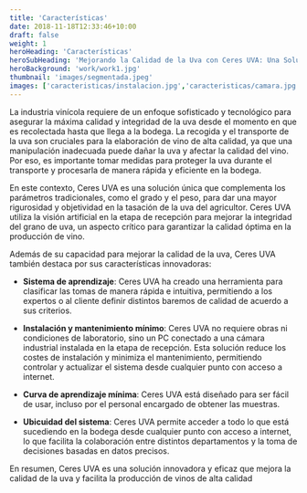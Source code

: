 ```yaml
---
title: 'Características'
date: 2018-11-18T12:33:46+10:00
draft: false
weight: 1
heroHeading: 'Características'
heroSubHeading: 'Mejorando la Calidad de la Uva con Ceres UVA: Una Solución Única para la Elaboración de Vino'
heroBackground: 'work/work1.jpg'
thumbnail: 'images/segmentada.jpeg'
images: ['caracteristicas/instalacion.jpg','caracteristicas/camara.jpg','caracteristicas/torre.jpg','caracteristicas/camara_exterior.jpeg','caracteristicas/pantalla.jpg','caracteristicas/instalacion_pc.jpg']
---
```


La industria vinícola requiere de un enfoque sofisticado y tecnológico para asegurar la máxima calidad y integridad de la uva desde el momento en que es recolectada hasta que llega a la bodega. La recogida y el transporte de la uva son cruciales para la elaboración de vino de alta calidad, ya que una manipulación inadecuada puede dañar la uva y afectar la calidad del vino. Por eso, es importante tomar medidas para proteger la uva durante el transporte y procesarla de manera rápida y eficiente en la bodega.

En este contexto, Ceres UVA es una solución única que complementa los parámetros tradicionales, como el grado y el peso, para dar una mayor rigurosidad y objetividad en la tasación de la uva del agricultor. Ceres UVA utiliza la visión artificial en la etapa de recepción para mejorar la integridad del grano de uva, un aspecto crítico para garantizar la calidad óptima en la producción de vino.

Además de su capacidad para mejorar la calidad de la uva, Ceres UVA también destaca por sus características innovadoras:

* __Sistema de aprendizaje__: Ceres UVA ha creado una herramienta para clasificar las tomas de manera rápida e intuitiva, permitiendo a los expertos o al cliente definir distintos baremos de calidad de acuerdo a sus criterios.

* __Instalación y mantenimiento mínimo__: Ceres UVA no requiere obras ni condiciones de laboratorio, sino un PC conectado a una cámara industrial instalada en la etapa de recepción. Esta solución reduce los costes de instalación y minimiza el mantenimiento, permitiendo controlar y actualizar el sistema desde cualquier punto con acceso a internet.

* __Curva de aprendizaje mínima__: Ceres UVA está diseñado para ser fácil de usar, incluso por el personal encargado de obtener las muestras.

* __Ubicuidad del sistema__: Ceres UVA permite acceder a todo lo que está sucediendo en la bodega desde cualquier punto con acceso a internet, lo que facilita la colaboración entre distintos departamentos y la toma de decisiones basadas en datos precisos.

En resumen, Ceres UVA es una solución innovadora y eficaz que mejora la calidad de la uva y facilita la producción de vinos de alta calidad